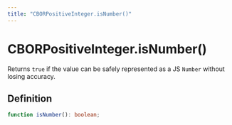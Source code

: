 ```yaml
---
title: "CBORPositiveInteger.isNumber()"
---
```


# CBORPositiveInteger.isNumber()

Returns `true` if the value can be safely represented as a JS `Number` without losing accuracy.

## Definition

```ts
function isNumber(): boolean;
```
